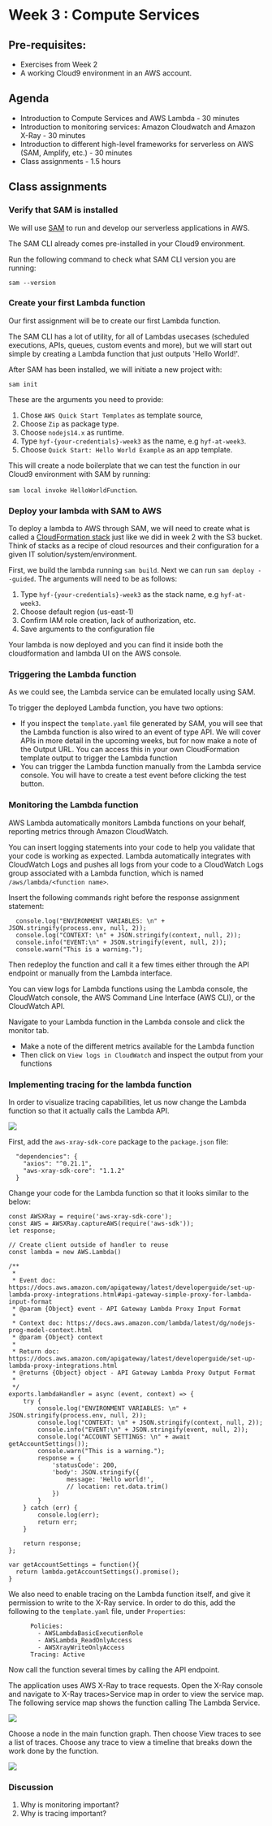 # Week 3 : Compute Services

## Pre-requisites:

- Exercises from Week 2 
- A working Cloud9 environment in an AWS account.

## Agenda 
- Introduction to Compute Services and AWS Lambda - 30 minutes
- Introduction to monitoring services: Amazon Cloudwatch and Amazon X-Ray - 30 minutes
- Introduction to different high-level frameworks for serverless on AWS (SAM, Amplify, etc.) - 30 minutes
- Class assignments - 1.5 hours

## Class assignments 

### Verify that SAM is installed

We will use [SAM](https://docs.aws.amazon.com/serverless-application-model/latest/developerguide/what-is-sam.html) to run and develop our serverless applications in AWS.

The SAM CLI already comes pre-installed in your Cloud9 environment. 

Run the following command to check what SAM CLI version you are running:
```
sam --version
``` 

### Create your first Lambda function

Our first assignment will be to create our first Lambda function.

The SAM CLI has a lot of utility, for all of Lambdas usecases (scheduled executions, APIs, queues, custom events and more), but we will start out simple by creating a Lambda function that just outputs 'Hello World!'.

After SAM has been installed, we will initiate a new project with:

`sam init`

These are the arguments you need to provide:

1. Chose `AWS Quick Start Templates` as template source,
2. Choose `Zip` as package type.
3. Choose `nodejs14.x` as runtime.
4. Type `hyf-{your-credentials}-week3` as the name, e.g `hyf-at-week3`.
5. Choose `Quick Start: Hello World Example` as an app template.

This will create a node boilerplate that we can test the function in our Cloud9 environment with SAM by running:

`sam local invoke HelloWorldFunction`.

### Deploy your lambda with SAM to AWS

To deploy a lambda to AWS through SAM, we will need to create what is called a [CloudFormation stack](https://aws.amazon.com/cloudformation/) just like we did in week 2 with the S3 bucket. Think of stacks as a recipe of cloud resources and their configuration for a given IT solution/system/environment.

First, we build the lambda running `sam build`. Next we can run `sam deploy --guided`. The arguments will need to be as follows:

1. Type `hyf-{your-credentials}-week3` as the stack name, e.g `hyf-at-week3`.
2. Choose default region (us-east-1)
3. Confirm IAM role creation, lack of authorization, etc.
4. Save arguments to the configuration file 

Your lambda is now deployed and you can find it inside both the cloudformation and lambda UI on the AWS console.

### Triggering the Lambda function

As we could see, the Lambda service can be emulated locally using SAM.

To trigger the deployed Lambda function, you have two options:
- If you inspect the `template.yaml` file generated by SAM, you will see that the Lambda function is also wired to an event of type API. We will cover APIs in more detail in the upcoming weeks, but for now make a note of the Output URL. You can access this in your own CloudFormation template output to trigger the Lambda function
- You can trigger the Lambda function manually from the Lambda service console. You will have to create a test event before clicking the test button.

### Monitoring the Lambda function
AWS Lambda automatically monitors Lambda functions on your behalf, reporting metrics through Amazon CloudWatch.

You can insert logging statements into your code to help you validate that your code is working as expected. Lambda automatically integrates with CloudWatch Logs and pushes all logs from your code to a CloudWatch Logs group associated with a Lambda function, which is named `/aws/lambda/<function name>`.

Insert the following commands right before the response assignment statement:
```
  console.log("ENVIRONMENT VARIABLES: \n" + JSON.stringify(process.env, null, 2));
  console.log("CONTEXT: \n" + JSON.stringify(context, null, 2));
  console.info("EVENT:\n" + JSON.stringify(event, null, 2));
  console.warn("This is a warning.");
```

Then redeploy the function and call it a few times either through the API endpoint or manually from the Lambda interface.

You can view logs for Lambda functions using the Lambda console, the CloudWatch console, the AWS Command Line Interface (AWS CLI), or the CloudWatch API.

Navigate to your Lambda function in the Lambda console and click the monitor tab.
- Make a note of the different metrics available for the Lambda function
- Then click on `View logs in CloudWatch` and inspect the output from your functions

### Implementing tracing for the lambda function

In order to visualize tracing capabilities, let us now change the Lambda function so that it actually calls the Lambda API. 

![](images/0-sample-blank-nodejs.png)

First, add the `aws-xray-sdk-core` package to the `package.json` file:
```
  "dependencies": {
    "axios": "^0.21.1",
    "aws-xray-sdk-core": "1.1.2"
  }
```

Change your code for the Lambda function so that it looks similar to the below:

```
const AWSXRay = require('aws-xray-sdk-core');
const AWS = AWSXRay.captureAWS(require('aws-sdk'));
let response;

// Create client outside of handler to reuse
const lambda = new AWS.Lambda()

/**
 *
 * Event doc: https://docs.aws.amazon.com/apigateway/latest/developerguide/set-up-lambda-proxy-integrations.html#api-gateway-simple-proxy-for-lambda-input-format
 * @param {Object} event - API Gateway Lambda Proxy Input Format
 *
 * Context doc: https://docs.aws.amazon.com/lambda/latest/dg/nodejs-prog-model-context.html 
 * @param {Object} context
 *
 * Return doc: https://docs.aws.amazon.com/apigateway/latest/developerguide/set-up-lambda-proxy-integrations.html
 * @returns {Object} object - API Gateway Lambda Proxy Output Format
 * 
 */
exports.lambdaHandler = async (event, context) => {
    try {
        console.log("ENVIRONMENT VARIABLES: \n" + JSON.stringify(process.env, null, 2));
        console.log("CONTEXT: \n" + JSON.stringify(context, null, 2));
        console.info("EVENT:\n" + JSON.stringify(event, null, 2));
        console.log("ACCOUNT SETTINGS: \n" + await getAccountSettings());
        console.warn("This is a warning.");
        response = {
            'statusCode': 200,
            'body': JSON.stringify({
                message: 'Hello world!',
                // location: ret.data.trim()
            })
        }
    } catch (err) {
        console.log(err);
        return err;
    }

    return response;
};

var getAccountSettings = function(){
  return lambda.getAccountSettings().promise();
}

```

We also need to enable tracing on the Lambda function itself, and give it permission to write to the X-Ray service. In order to do this, add the following to the `template.yaml` file, under `Properties`:

```
      Policies:
        - AWSLambdaBasicExecutionRole
        - AWSLambda_ReadOnlyAccess
        - AWSXrayWriteOnlyAccess
      Tracing: Active
```

Now call the function several times by calling the API endpoint. 

The application uses AWS X-Ray to trace requests. Open the X-Ray console and navigate to X-Ray traces>Service map in order to view the service map. The following service map shows the function calling The Lambda Service.

![](images/1-service-map.png)

Choose a node in the main function graph. Then choose View traces to see a list of traces. Choose any trace to view a timeline that breaks down the work done by the function.

![](images/2-segments-timeline.png)

### Discussion
1. Why is monitoring important?
1. Why is tracing important?

